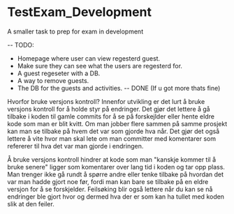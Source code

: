 # TestExam_Development
A smaller task to prep for exam in development

-- TODO:
- Homepage where user can view regesterd guest.
- Make sure they can see what the users are regesterd for.
- A guest regeseter with a DB.
- A way to remove guests.
- The DB for the guests and activities.
-- DONE (If u got more thats fine)

Hvorfor bruke versjons kontroll?
Innenfor utvikling er det lurt å bruke versjons kontroll for å holde styr på endringer. Det gjør det lettere å gå tilbake i koden til gamle commits for å se på forskejlder eller hente eldre kode som man er blit kvitt.
Om man jobber flere sammen på samme prosjekt kan man se tilbake på hvem det var som gjorde hva når. Det gjør det også lettere å vite hvor man skal lete om man committer med komentarer som refererer til hva det var man gjorde i endringen.

Å bruke versjons kontroll hindrer at kode som man "kanskje kommer til å bruke senere" ligger som komentarer over lang tid i koden og tar opp plass. Man trenger ikke gå rundt å spørre andre eller tenke tilbake på hvordan det var man hadde gjort noe før, fordi man kan bare se tilbake på en eldre versjon for å se forskjelder.
Feilsøking blir også lettere når du kan se nå endringer ble gjort hvor og dermed hva der er som kan ha tullet med koden slik at den feiler.
